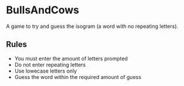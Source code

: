 # BullsAndCows

A game to try and guess the isogram (a word with no repeating letters).

## Rules
- You must enter the amount of letters prompted
- Do not enter repeating letters
- Use lowecase letters only
- Guess the word within the required amount of guess
